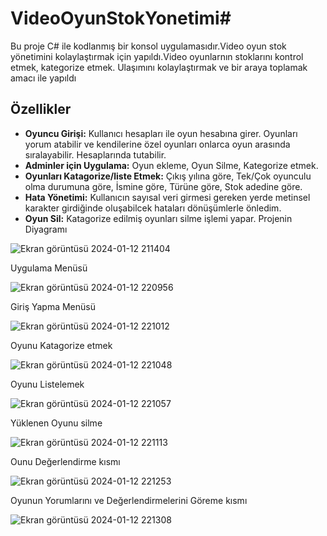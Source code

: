 # VideoOyunStokYonetimi# 

Bu proje C# ile kodlanmış bir konsol uygulamasıdır.Video oyun stok yönetimini kolaylaştırmak için yapıldı.Video oyunlarnın stoklarını kontrol etmek, kategorize etmek. Ulaşımını kolaylaştırmak ve bir araya toplamak amacı ile yapıldı

## Özellikler

- **Oyuncu Girişi:** Kullanıcı hesapları ile oyun hesabına girer. Oyunları yorum atabilir ve kendilerine özel oyunları onlarca oyun arasında sıralayabilir. Hesaplarında tutabilir.
- **Adminler için Uygulama:** Oyun ekleme, Oyun Silme, Kategorize etmek.
- **Oyunları Katagorize/liste Etmek:** Çıkış yılına göre, Tek/Çok oyunculu olma durumuna göre, İsmine göre, Türüne göre, Stok adedine göre.
- **Hata Yönetimi:** Kullanıcın sayısal veri girmesi gereken yerde metinsel karakter girdiğinde oluşabilcek hataları dönüşümlerle önledim.
- **Oyun Sil:** Katagorize edilmiş oyunları silme işlemi yapar.
Projenin Diyagramı

![Ekran görüntüsü 2024-01-12 211404](https://github.com/EnesErci/VideoOyunStokYonetimi/assets/155585904/a40eeb48-4fac-4a6d-a9d1-ff4a8310d636)

Uygulama Menüsü 

![Ekran görüntüsü 2024-01-12 220956](https://github.com/EnesErci/VideoOyunStokYonetimi/assets/155585904/2f5df5a1-bb0a-4929-9c06-8c40de75bc58)

Giriş Yapma Menüsü 

![Ekran görüntüsü 2024-01-12 221012](https://github.com/EnesErci/VideoOyunStokYonetimi/assets/155585904/7be2c345-594e-466a-bfb9-d422e945195d)

Oyunu Katagorize etmek 

![Ekran görüntüsü 2024-01-12 221048](https://github.com/EnesErci/VideoOyunStokYonetimi/assets/155585904/e2e1d24b-ebcb-4ad7-8764-b2693a6ec98b)

Oyunu Listelemek 

![Ekran görüntüsü 2024-01-12 221057](https://github.com/EnesErci/VideoOyunStokYonetimi/assets/155585904/65cf1075-b2f9-44d3-bfcf-71d848f472dd)

Yüklenen Oyunu silme

![Ekran görüntüsü 2024-01-12 221113](https://github.com/EnesErci/VideoOyunStokYonetimi/assets/155585904/de98237a-8955-4abf-bece-40cca29bdd24)

Ounu Değerlendirme kısmı 

![Ekran görüntüsü 2024-01-12 221253](https://github.com/EnesErci/VideoOyunStokYonetimi/assets/155585904/7e0a9f7c-1556-4516-b539-74bb98cb1b17)

  
Oyunun Yorumlarını ve Değerlendirmelerini Göreme kısmı

![Ekran görüntüsü 2024-01-12 221308](https://github.com/EnesErci/VideoOyunStokYonetimi/assets/155585904/67abcea5-2755-465a-996c-01d0d0494a1d)
